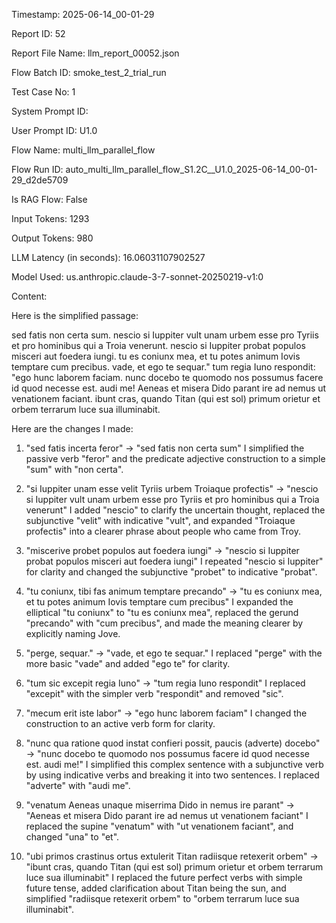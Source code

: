 Timestamp: 2025-06-14_00-01-29

Report ID: 52

Report File Name: llm_report_00052.json

Flow Batch ID: smoke_test_2_trial_run

Test Case No: 1

System Prompt ID: 

User Prompt ID: U1.0

Flow Name: multi_llm_parallel_flow

Flow Run ID: auto_multi_llm_parallel_flow_S1.2C__U1.0_2025-06-14_00-01-29_d2de5709

Is RAG Flow: False

Input Tokens: 1293

Output Tokens: 980

LLM Latency (in seconds): 16.06031107902527

Model Used: us.anthropic.claude-3-7-sonnet-20250219-v1:0

Content:

Here is the simplified passage:

sed fatis non certa sum. nescio si Iuppiter vult unam urbem esse pro Tyriis et pro hominibus qui a Troia venerunt. nescio si Iuppiter probat populos misceri aut foedera iungi. tu es coniunx mea, et tu potes animum Iovis temptare cum precibus. vade, et ego te sequar." tum regia Iuno respondit: "ego hunc laborem faciam. nunc docebo te quomodo nos possumus facere id quod necesse est. audi me! Aeneas et misera Dido parant ire ad nemus ut venationem faciant. ibunt cras, quando Titan (qui est sol) primum orietur et orbem terrarum luce sua illuminabit.

Here are the changes I made:

1. "sed fatis incerta feror" → "sed fatis non certa sum"
   I simplified the passive verb "feror" and the predicate adjective construction to a simple "sum" with "non certa".

2. "si Iuppiter unam esse velit Tyriis urbem Troiaque profectis" → "nescio si Iuppiter vult unam urbem esse pro Tyriis et pro hominibus qui a Troia venerunt"
   I added "nescio" to clarify the uncertain thought, replaced the subjunctive "velit" with indicative "vult", and expanded "Troiaque profectis" into a clearer phrase about people who came from Troy.

3. "miscerive probet populos aut foedera iungi" → "nescio si Iuppiter probat populos misceri aut foedera iungi"
   I repeated "nescio si Iuppiter" for clarity and changed the subjunctive "probet" to indicative "probat".

4. "tu coniunx, tibi fas animum temptare precando" → "tu es coniunx mea, et tu potes animum Iovis temptare cum precibus"
   I expanded the elliptical "tu coniunx" to "tu es coniunx mea", replaced the gerund "precando" with "cum precibus", and made the meaning clearer by explicitly naming Jove.

5. "perge, sequar." → "vade, et ego te sequar."
   I replaced "perge" with the more basic "vade" and added "ego te" for clarity.

6. "tum sic excepit regia Iuno" → "tum regia Iuno respondit"
   I replaced "excepit" with the simpler verb "respondit" and removed "sic".

7. "mecum erit iste labor" → "ego hunc laborem faciam"
   I changed the construction to an active verb form for clarity.

8. "nunc qua ratione quod instat confieri possit, paucis (adverte) docebo" → "nunc docebo te quomodo nos possumus facere id quod necesse est. audi me!"
   I simplified this complex sentence with a subjunctive verb by using indicative verbs and breaking it into two sentences. I replaced "adverte" with "audi me".

9. "venatum Aeneas unaque miserrima Dido in nemus ire parant" → "Aeneas et misera Dido parant ire ad nemus ut venationem faciant"
   I replaced the supine "venatum" with "ut venationem faciant", and changed "una" to "et".

10. "ubi primos crastinus ortus extulerit Titan radiisque retexerit orbem" → "ibunt cras, quando Titan (qui est sol) primum orietur et orbem terrarum luce sua illuminabit"
    I replaced the future perfect verbs with simple future tense, added clarification about Titan being the sun, and simplified "radiisque retexerit orbem" to "orbem terrarum luce sua illuminabit".
